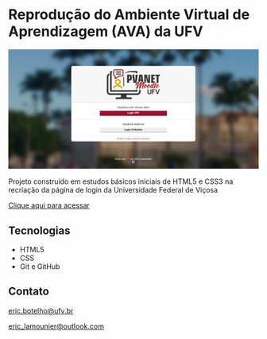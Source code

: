 # Reprodução do Ambiente Virtual de Aprendizagem (AVA) da UFV

![preview](./.github/preview.jpg)

Projeto construído em estudos básicos iniciais de HTML5 e CSS3 na recriação da página de login da Universidade Federal de Viçosa

[Clique aqui para acessar](https://ericlamounier.github.io/Reproducao-AVA-UFV/)
## Tecnologias

- HTML5
- CSS
- Git e GitHub

## Contato
eric.botelho@ufv.br

eric_lamounier@outlook.com